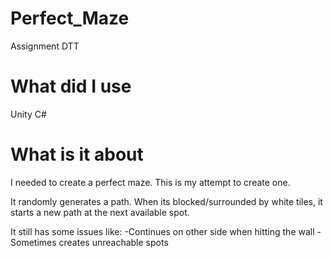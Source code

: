 # Perfect_Maze

Assignment DTT

# What did I use

Unity C#

# What is it about

I needed to create a perfect maze.
This is my attempt to create one.

It randomly generates a path.
When its blocked/surrounded by
white tiles, it starts a new path
at the next available spot.

It still has some issues like:
-Continues on other side when hitting the wall
-Sometimes creates unreachable spots
